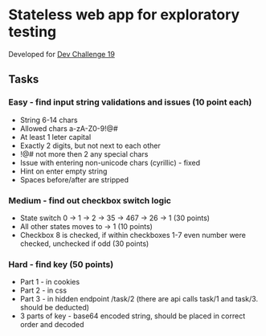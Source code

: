 # Stateless web app for exploratory testing
Developed for [Dev Challenge 19](https://www.devchallenge.it/)

## Tasks
### Easy - find input string validations and issues (10 point each)
- String 6-14 chars
- Allowed chars a-zA-Z0-9!@#
- At least 1 leter capital
- Exactly 2 digits, but not next to each other
- !@# not more then 2 any special chars
- Issue with entering non-unicode chars (cyrillic) - fixed 
- Hint on enter empty string
- Spaces before/after are stripped
### Medium - find out checkbox switch logic
- State switch 0 -> 1 -> 2 -> 35 -> 467 -> 26 -> 1 (30 points)
- All other states moves to -> 1 (10 points)
- Checkbox 8 is checked, if within checkboxes 1-7 even number were checked, unchecked if odd (30 points)
### Hard - find key (50 points)
- Part 1 - in cookies
- Part 2 - in css
- Part 3 - in hidden endpoint /task/2 (there are api calls task/1 and task/3. should be deducted)
- 3 parts of key - base64 encoded string, should be placed in correct order and decoded
